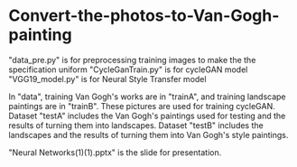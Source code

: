 # Convert-the-photos-to-Van-Gogh-painting

"data_pre.py" is for preprocessing training images to make the the specification uniform
"CycleGanTrain.py" is for cycleGAN model
"VGG19_model.py" is for Neural Style Transfer model

In "data", training Van Gogh's works are in "trainA", and training landscape paintings are in "trainB". These pictures are used for training cycleGAN.
Dataset "testA" includes the Van Gogh's paintings used for testing and the results of turning them into landscapes.
Dataset "testB" includes the landscapes and the results of turning them into Van Gogh's style paintings.

"Neural Networks(1)(1).pptx" is the slide for presentation.
